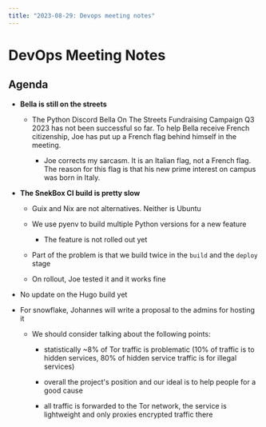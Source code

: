 ```yaml
---
title: "2023-08-29: Devops meeting notes"
---
```


# DevOps Meeting Notes


<!--

Useful links

- Infra open issues: https://github.com/python-discord/infra/issues

- infra open pull requests: https://github.com/python-discord/infra/pulls

- *If* any open issue or pull request needs discussion, why was the existing
  asynchronous logged communication over GitHub insufficient?

-->


## Agenda

- **Bella is still on the streets**

  - The Python Discord Bella On The Streets Fundraising Campaign Q3 2023 has not
    been successful so far. To help Bella receive French citizenship, Joe has
    put up a French flag behind himself in the meeting.

    - Joe corrects my sarcasm. It is an Italian flag, not a French flag. The
      reason for this flag is that his new prime interest on campus was born in
      Italy.

- **The SnekBox CI build is pretty slow**

  - Guix and Nix are not alternatives. Neither is Ubuntu

  - We use pyenv to build multiple Python versions for a new feature

    - The feature is not rolled out yet

  - Part of the problem is that we build twice in the `build` and the `deploy`
    stage

  - On rollout, Joe tested it and it works fine

- No update on the Hugo build yet

- For snowflake, Johannes will write a proposal to the admins for hosting it

  - We should consider talking about the following points:

    - statistically ~8% of Tor traffic is problematic (10% of traffic is to
      hidden services, 80% of hidden service traffic is for illegal services)

    - overall the project's position and our ideal is to help people for a good
      cause

    - all traffic is forwarded to the Tor network, the service is lightweight
      and only proxies encrypted traffic there




<!-- vim: set textwidth=80 sw=2 ts=2: -->
